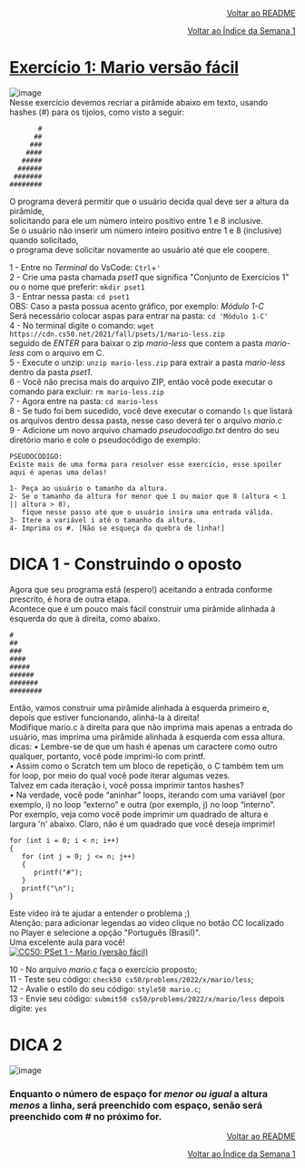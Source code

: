 <p align="right">
   <a href="https://patyfil.github.io/cs50-cc50-harvard/">Voltar ao README</a>
</p>
<p align="right">
   <a href="https://patyfil.github.io/cs50-cc50-harvard/1-C.html">Voltar ao Índice da Semana 1</a>
</p>

# [Exercício 1: Mario versão fácil](https://cs50.harvard.edu/x/2022/psets/1/mario/less/)   

![image](https://user-images.githubusercontent.com/41968938/205998511-bfd5ed1c-8901-4e23-8879-c88801c7b4cd.png)  
Nesse exercício devemos recriar a pirâmide abaixo em texto, usando hashes (#) para os tijolos, como visto a seguir:  

```
       #
      ##
     ###
    ####
   #####
  ######
 #######
########
```

O programa deverá permitir que o usuário decida qual deve ser a altura da pirâmide,  
solicitando para ele um número inteiro positivo entre 1 e 8 inclusive.  
Se o usuário não inserir um número inteiro positivo entre 1 e 8 (inclusive) quando solicitado,  
o programa deve solicitar novamente ao usuário até que ele coopere.  


1 - Entre no *Terminal* do VsCode: `Ctrl`+`'`  
2 - Crie uma pasta chamada *pset1* que significa "Conjunto de Exercícios 1" ou o nome que preferir: `mkdir pset1`  
3 - Entrar nessa pasta: `cd pset1`  
OBS: Caso a pasta possua acento gráfico, por exemplo: *Módulo 1-C*  
Será necessário colocar aspas para entrar na pasta: `cd 'Módulo 1-C'`  
4 - No terminal digite o comando: `wget https://cdn.cs50.net/2021/fall/psets/1/mario-less.zip`  
seguido de *ENTER* para baixar o zip *mario-less* que contem a pasta *mario-less* com o arquivo em C.  
5 - Execute o unzip: `unzip mario-less.zip` para extrair a pasta *mario-less* dentro da pasta *pset1*.  
6 - Você não precisa mais do arquivo ZIP, então você pode executar o comando para excluir: `rm mario-less.zip`  
7 - Agora entre na pasta: `cd mario-less`  
8 - Se tudo foi bem sucedido, você deve executar o comando `ls` que listará os arquivos dentro dessa pasta, nesse caso deverá ter o arquivo *mario.c*   
9 - Adicione um novo arquivo chamado *pseudocodigo.txt* dentro do seu diretório mario e cole o pseudocódigo de exemplo:  
```
PSEUDOCÓDIGO:  
Existe mais de uma forma para resolver esse exercício, esse spoiler aqui é apenas uma delas!  

1- Peça ao usuário o tamanho da altura.  
2- Se o tamanho da altura for menor que 1 ou maior que 8 (altura < 1 || altura > 8),   
   fique nesse passo até que o usuário insira uma entrada válida.  
3- Itere a variável i até o tamanho da altura.  
4- Imprima os #. [Não se esqueça da quebra de linha!]  
```

# DICA 1 - Construindo o oposto  
Agora que seu programa está (espero!) aceitando a entrada conforme prescrito, é hora de outra etapa.  
Acontece que é um pouco mais fácil construir uma pirâmide alinhada à esquerda do que à direita, como abaixo.  
```
#
##
###
####
#####
######
#######
########
```

Então, vamos construir uma pirâmide alinhada à esquerda primeiro e, depois que estiver funcionando, alinhá-la à direita!  
Modifique mario.c à direita para que não imprima mais apenas a entrada do usuário, mas imprima uma pirâmide alinhada à esquerda com essa altura.  
dicas:
•	Lembre-se de que um hash é apenas um caractere como outro qualquer, portanto, você pode imprimi-lo com printf.  
•	Assim como o Scratch tem um bloco de repetição, o C também tem um for loop, por meio do qual você pode iterar algumas vezes.  
Talvez em cada iteração i, você possa imprimir tantos hashes?  
•	Na verdade, você pode “aninhar” loops, iterando com uma variável (por exemplo, i) no loop “externo” e outra (por exemplo, j) no loop “interno”.  
Por exemplo, veja como você pode imprimir um quadrado de altura e largura 'n' abaixo. Claro, não é um quadrado que você deseja imprimir!
```
for (int i = 0; i < n; i++)
{
   for (int j = 0; j <= n; j++)
   {
      printf("#");
   }
   printf("\n");
}
```

Este vídeo irá te ajudar a entender o problema ;)  
Atenção: para adicionar legendas ao vídeo clique no botão CC localizado no Player e selecione a opção "Português (Brasil)".  
Uma excelente aula para você!  
[![CC50: PSet 1 - Mario (versão fácil)](https://img.shields.io/badge/-mario--less-white?style=flat-square&logo=Youtube&logoColor=red&link=https://bit.ly/laboratoriomaker)](https://www.youtube.com/watch?v=8HciXXDwUfU)

10 - No arquivo *mario.c* faça o exercício proposto;   
11 - Teste seu código: `check50 cs50/problems/2022/x/mario/less`;  
12 - Avalie o estilo do seu código: `style50 mario.c`;  
13 - Envie seu código: `submit50 cs50/problems/2022/x/mario/less` depois digite: `yes`  

# DICA 2
![image](https://user-images.githubusercontent.com/41968938/206001936-4872cc4a-c7a7-403a-9517-8d5aac5f7fe3.png)
### Enquanto o número de espaço for *menor ou igual* a altura *menos* a linha, será preenchido com espaço, senão será preenchido com # no próximo for.


<p align="right">
   <a href="https://patyfil.github.io/cs50-cc50-harvard/">Voltar ao README</a>
</p>
<p align="right">
   <a href="https://patyfil.github.io/cs50-cc50-harvard/1-C.html">Voltar ao Índice da Semana 1</a>
</p>